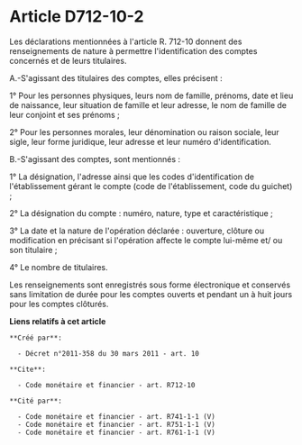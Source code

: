 # Article D712-10-2

Les déclarations mentionnées à l'article R. 712-10 donnent des renseignements de nature à permettre l'identification des
comptes concernés et de leurs titulaires.

A.-S'agissant des titulaires des comptes, elles précisent : 

1° Pour les personnes physiques, leurs nom de famille, prénoms, date et lieu de naissance, leur situation de famille et leur
adresse, le nom de famille de leur conjoint et ses prénoms ; 

2° Pour les personnes morales, leur dénomination ou raison sociale, leur sigle, leur forme juridique, leur adresse et leur
numéro d'identification.

B.-S'agissant des comptes, sont mentionnés : 

1° La désignation, l'adresse ainsi que les codes d'identification de l'établissement gérant le compte (code de
l'établissement, code du guichet) ; 

2° La désignation du compte : numéro, nature, type et caractéristique ; 

3° La date et la nature de l'opération déclarée : ouverture, clôture ou modification en précisant si l'opération affecte le
compte lui-même et/ ou son titulaire ; 

4° Le nombre de titulaires. 

Les renseignements sont enregistrés sous forme électronique et conservés sans limitation de durée pour les comptes ouverts et
pendant un à huit jours pour les comptes clôturés.

**Liens relatifs à cet article**

	**Créé par**:

	  - Décret n°2011-358 du 30 mars 2011 - art. 10

	**Cite**:

	  - Code monétaire et financier - art. R712-10

	**Cité par**:

	  - Code monétaire et financier - art. R741-1-1 (V)
	  - Code monétaire et financier - art. R751-1-1 (V)
	  - Code monétaire et financier - art. R761-1-1 (V)
